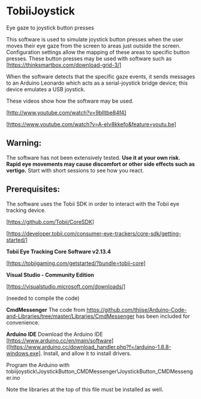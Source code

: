 # TobiiJoystick
Eye gaze to joystick button presses

This software is used to simulate joystick button presses when the user moves their eye gaze from the screen to areas just outside the screen. Configuration settings allow the mapping of these areas to specific button presses. These button presses may be used with software such as [https://thinksmartbox.com/download-grid-3/]

When the software detects that the specific gaze events, it sends messages to an Arduino Leonardo which acts as a serial-joystick bridge device; this device emulates a USB joystick.

These videos show how the software may be used.

[http://www.youtube.com/watch?v=9blltbe84f4]

[https://www.youtube.com/watch?v=A-eIv8kkefo&feature=youtu.be]

    
## Warning:

The software has not been extensively tested. **Use it at your own risk. Rapid eye movements may cause discomfort or other side effects such as vertigo.** Start with short sessions to see how you react.
 

## Prerequisites:

The software uses the Tobii SDK in order to interact with the Tobii eye tracking device.

[https://github.com/Tobii/CoreSDK]

[https://developer.tobii.com/consumer-eye-trackers/core-sdk/getting-started/]

**Tobii Eye Tracking Core Software v2.13.4**

[https://tobiigaming.com/getstarted/?bundle=tobii-core]

**Visual Studio - Community Edition**

[https://visualstudio.microsoft.com/downloads/]

(needed to compile the code)

**CmdMessenger**
The code from 
https://github.com/thijse/Arduino-Code-and-Libraries/tree/master/Libraries/CmdMessenger
has been included for convenience.

**Arduino IDE**
Download the Arduino IDE [https://www.arduino.cc/en/main/software]([https://www.arduino.cc/download_handler.php?f=/arduino-1.8.8-windows.exe]. Install, and allow it to install drivers.

Program the Arduino with tobiijoystick\JoystickButton_CMDMessenger\JoystickButton_CMDMessenger.ino

Note the libraries at the top of this file must be installed as well.

